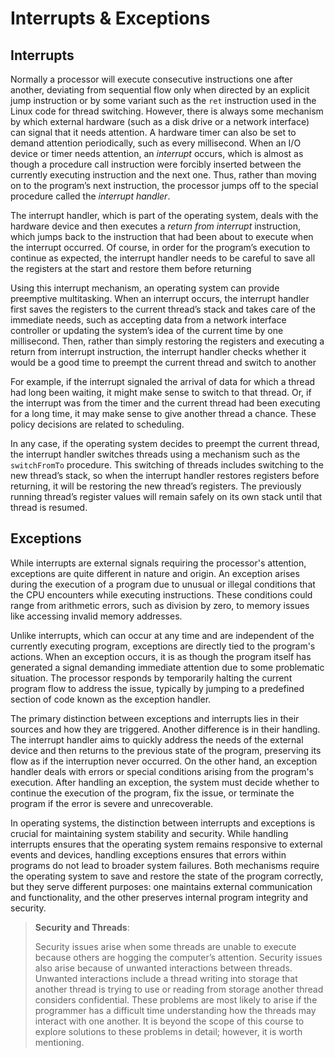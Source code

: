 # Interrupts & Exceptions

## Interrupts

Normally a processor will execute consecutive instructions one after another, deviating from sequential flow only when
directed by an explicit jump instruction or by some variant such as the `ret` instruction used in the Linux code for
thread switching. However, there is always some mechanism by which external hardware (such as a disk drive or a network
interface) can signal that it needs attention. A hardware timer can also be set to demand attention periodically, such
as every millisecond. When an I/O device or timer needs attention, an *interrupt* occurs, which is almost as though a
procedure call instruction were forcibly inserted between the currently executing instruction and the next one. Thus,
rather than moving on to the program’s next instruction, the processor jumps off to the special procedure called the
*interrupt handler*.

The interrupt handler, which is part of the operating system, deals with the hardware device and then executes a *return
from interrupt* instruction, which jumps back to the instruction that had been about to execute when the interrupt
occurred. Of course, in order for the program’s execution to continue as expected, the interrupt handler needs to be
careful to save all the registers at the start and restore them before returning

Using this interrupt mechanism, an operating system can provide preemptive multitasking. When an interrupt occurs, the
interrupt handler first saves the registers to the current thread’s stack and takes care of the immediate needs, such as
accepting data from a network interface controller or updating the system’s idea of the current time by one millisecond.
Then, rather than simply restoring the registers and executing a return from interrupt instruction, the interrupt
handler checks whether it would be a good time to preempt the current thread and switch to another

For example, if the interrupt signaled the arrival of data for which a thread had long been waiting, it might make sense
to switch to that thread. Or, if the interrupt was from the timer and the current thread had been executing for a long
time, it may make sense to give another thread a chance. These policy decisions are related to scheduling.

In any case, if the operating system decides to preempt the current thread, the interrupt handler switches threads using
a mechanism such as the `switchFromTo` procedure. This switching of threads includes switching to the new thread’s stack,
so when the interrupt handler restores registers before returning, it will be restoring the new thread’s registers. The
previously running thread’s register values will remain safely on its own stack until that thread is resumed.

## Exceptions

While interrupts are external signals requiring the processor's attention, exceptions are quite different in nature and
origin. An exception arises during the execution of a program due to unusual or illegal conditions that the CPU
encounters while executing instructions. These conditions could range from arithmetic errors, such as division by zero,
to memory issues like accessing invalid memory addresses.

Unlike interrupts, which can occur at any time and are independent of the currently executing program, exceptions are
directly tied to the program's actions. When an exception occurs, it is as though the program itself has generated a
signal demanding immediate attention due to some problematic situation. The processor responds by temporarily halting
the current program flow to address the issue, typically by jumping to a predefined section of code known as the
exception handler.

The primary distinction between exceptions and interrupts lies in their sources and how they are triggered.  Another
difference is in their handling. The interrupt handler aims to quickly address the needs of the external device and then
returns to the previous state of the program, preserving its flow as if the interruption never occurred. On the other
hand, an exception handler deals with errors or special conditions arising from the program's execution. After handling
an exception, the system must decide whether to continue the execution of the program, fix the issue, or terminate the
program if the error is severe and unrecoverable.

In operating systems, the distinction between interrupts and exceptions is crucial for maintaining system stability and
security. While handling interrupts ensures that the operating system remains responsive to external events and devices,
handling exceptions ensures that errors within programs do not lead to broader system failures. Both mechanisms require
the operating system to save and restore the state of the program correctly, but they serve different purposes: one
maintains external communication and functionality, and the other preserves internal program integrity and security.

> **Security and Threads**:
>
> Security issues arise when some threads are unable to execute because others are hogging the
> computer’s attention. Security issues also arise because of unwanted interactions between threads. Unwanted
> interactions include a thread writing into storage that another thread is trying to use or reading from storage another
> thread considers confidential. These problems are most likely to arise if the programmer has a difficult time
> understanding how the threads may interact with one another.  It is beyond the scope of this course to explore solutions
> to these problems in detail; however, it is worth mentioning.